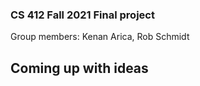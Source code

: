 ### CS 412 Fall 2021 Final project 
Group members: Kenan Arica, Rob Schmidt

## Coming up with ideas
